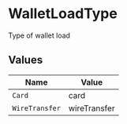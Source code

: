 # WalletLoadType

Type of wallet load


## Values

| Name           | Value          |
| -------------- | -------------- |
| `Card`         | card           |
| `WireTransfer` | wireTransfer   |